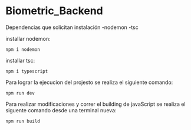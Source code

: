 # Biometric_Backend

Dependencias que solicitan instalación
-nodemon
-tsc

installar nodemon:

    npm i nodemon

installar tsc:

    npm i typescript


Para lograr la ejecucion del projesto se realiza el siguiente comando:

    npm run dev

Para realizar modificaciones y correr el building de javaScript se realiza el siguente comando desde una terminal nueva:

    npm run build
